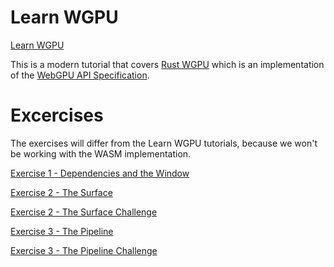 # Learn WGPU
[Learn WGPU](https://sotrh.github.io/learn-wgpu/)

This is a modern tutorial that covers [Rust WGPU](https://github.com/gfx-rs/wgpu) which is an implementation of the [WebGPU API Specification](https://github.com/gfx-rs/wgpu). 

# Excercises
The exercises will differ from the Learn WGPU tutorials, because we won't be working with the WASM implementation.

[Exercise 1 - Dependencies and the Window](./ex1_dependencies_and_the_window/README.md)

[Exercise 2 - The Surface](./ex2_the_surface/README.md)

[Exercise 2 - The Surface Challenge](./ex2_the_surface_challenge/README.md)

[Exercise 3 - The Pipeline](./ex3_the_pipeline/README.md)

[Exercise 3 - The Pipeline Challenge](./ex3_the_pipeline_challenge/README.md)